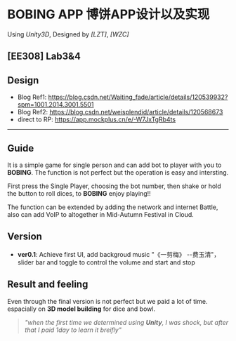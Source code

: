  BOBING APP 
 博饼APP设计以及实现
 ========
Using  _Unity3D_,
Designed by *[LZT]*, *[WZC]*

[**EE308**] Lab3&4
---
## Design

- Blog Ref1: https://blog.csdn.net/Waiting_fade/article/details/120539932?spm=1001.2014.3001.5501
- Blog Ref2: https://blog.csdn.net/weisplendid/article/details/120568673
- direct to RP: https://app.mockplus.cn/e/-W7JxTgRb4ts
---


## Guide
It is a simple game for single person and can add bot to player with you to **BOBING**. The function is not perfect but the operation is easy and intersting.

First press the Single Player, choosing the bot number, then shake or hold the button to roll dices, to **BOBING** enjoy playing!!


The function can be extended by adding the network and internet Battle, also can add VoIP to altogether in Mid-Autumn Festival in Cloud.

## Version
- **ver0.1**: Achieve first UI, add backgroud music "《一剪梅》 --费玉清"， slider bar and toggle to control the volume and start and stop

## Result and feeling
Even through the final version is not perfect but we paid a lot of time. espacially on **3D model building** for dice and bowl.


> _"when the first time we determined using **Unity**, I was shock, but after that I paid 1day to learn it breifly"_

